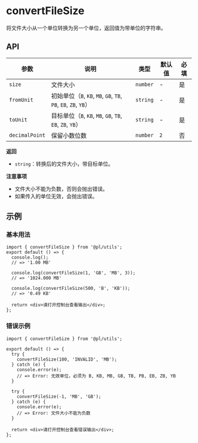 # convertFileSize

将文件大小从一个单位转换为另一个单位，返回值为带单位的字符串。

## API

| 参数           | 说明                                                            | 类型     | 默认值 | 必填 |
| -------------- | --------------------------------------------------------------- | -------- | ------ | ---- |
| `size`         | 文件大小                                                        | `number` | -      | 是   |
| `fromUnit`     | 初始单位（`B`, `KB`, `MB`, `GB`, `TB`, `PB`, `EB`, `ZB`, `YB`） | `string` | -      | 是   |
| `toUnit`       | 目标单位（`B`, `KB`, `MB`, `GB`, `TB`, `EB`, `ZB`, `YB`）       | `string` | -      | 是   |
| `decimalPoint` | 保留小数位数                                                    | `number` | `2`    | 否   |

**返回**

- `string`：转换后的文件大小，带目标单位。

**注意事项**

- 文件大小不能为负数，否则会抛出错误。
- 如果传入的单位无效，会抛出错误。

## 示例

### 基本用法

```tsx
import { convertFileSize } from '@pl/utils';
export default () => {
  console.log();
  // => '1.00 MB'

  console.log(convertFileSize(1, 'GB', 'MB', 3));
  // => '1024.000 MB'

  console.log(convertFileSize(500, 'B', 'KB'));
  // => '0.49 KB'

  return <div>请打开控制台查看输出</div>;
};
```

### 错误示例

```tsx | pure
import { convertFileSize } from '@pl/utils';

export default () => {
  try {
    convertFileSize(100, 'INVALID', 'MB');
  } catch (e) {
    console.error(e);
    // => Error: 无效单位，必须为 B, KB, MB, GB, TB, PB, EB, ZB, YB
  }

  try {
    convertFileSize(-1, 'MB', 'GB');
  } catch (e) {
    console.error(e);
    // => Error: 文件大小不能为负数
  }

  return <div>请打开控制台查看错误输出</div>;
};
```
